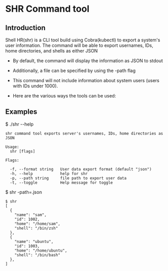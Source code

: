 # SHR Command tool


## Introduction

Shell HR(shr) is a CLI tool build using Cobra(kubectl) to export a system's user information. The command will be able to export usernames, IDs, home directories, and shells as either JSON 

 - By default, the command will display the information as JSON to stdout

 - Additionally, a file can be specified by using the -path flag

 - This command will not include information about system users (users with IDs under 1000). 

 - Here are the various ways the tools can be used:


## Examples

$ ./shr --help
```
shr command tool exports server's usernames, IDs, home directories as JSON

Usage:
  shr [flags]

Flags:
      
  -f, --format string   User data export format (default "json")
  -h, --help            help for shr
  -p, --path string     file path to export user data
  -t, --toggle          Help message for toggle
```

$ shr  -path=<path-file>.json
```
$ shr
[
  {
    "name": "sam",
    "id": 1002,
    "home": "/home/sam",
    "shell": "/bin/zsh"
  },
  {
    "name": "ubuntu",
    "id": 1003,
    "home": "/home/ubuntu",
    "shell": "/bin/bash"
  },
]
```
